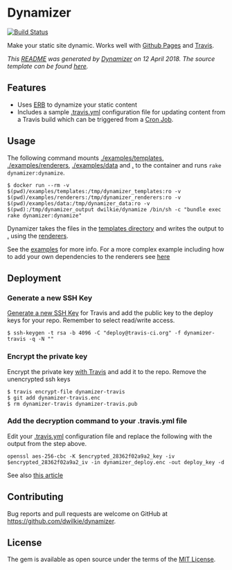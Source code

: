 # Dynamizer

[![Build Status](https://travis-ci.org/dwilkie/dynamizer.svg?branch=master)](https://travis-ci.org/dwilkie/dynamizer)

Make your static site dynamic. Works well with [Github Pages](https://pages.github.com/) and [Travis](https://travis-ci.org/).

*This [README](https://github.com/dwilkie/dynamizer/blob/master/README.md) was generated by [Dynamizer](https://github.com/dwilkie/dynamizer) on 12 April 2018. The source template can be found [here](https://github.com/dwilkie/dynamizer/blob/master/examples/templates/README.md.erb).*

## Features

* Uses [ERB](http://ruby-doc.org/stdlib/libdoc/erb/rdoc/ERB.html) to dynamize your static content
* Includes a sample [.travis.yml](https://github.com/dwilkie/dynamizer/blob/master/.travis.yml) configuration file for updating content from a Travis build which can be triggered from a [Cron Job](https://docs.travis-ci.com/user/cron-jobs/).

## Usage

The following command mounts [./examples/templates](https://github.com/dwilkie/dynamizer/tree/master/examples/templates), [./examples/renderers](https://github.com/dwilkie/dynamizer/tree/master/examples/renderers), [./examples/data](https://github.com/dwilkie/dynamizer/tree/master/examples/data) and [.](https://github.com/dwilkie/dynamizer) to the container and runs `rake dynamizer:dynamize`.

```
$ docker run --rm -v $(pwd)/examples/templates:/tmp/dynamizer_templates:ro -v $(pwd)/examples/renderers:/tmp/dynamizer_renderers:ro -v $(pwd)/examples/data:/tmp/dynamizer_data:ro -v $(pwd):/tmp/dynamizer_output dwilkie/dynamize /bin/sh -c "bundle exec rake dynamizer:dynamize"
```

Dynamizer takes the files in the [templates directory](https://github.com/dwilkie/dynamizer/tree/master/examples/templates) and writes the output to [.](https://github.com/dwilkie/dynamizer) using the [renderers](https://github.com/dwilkie/dynamizer/tree/master/examples/renderers).

See the [examples](https://github.com/dwilkie/dynamizer/tree/master/examples) for more info. For a more complex example including how to add your own dependencies to the renderers see [here](https://github.com/somleng/somleng-project/blob/master/.travis.yml)

## Deployment

### Generate a new SSH Key

[Generate a new SSH Key](https://help.github.com/articles/generating-a-new-ssh-key-and-adding-it-to-the-ssh-agent/) for Travis and add the public key to the deploy keys for your repo. Remember to select read/write access.

```
$ ssh-keygen -t rsa -b 4096 -C "deploy@travis-ci.org" -f dynamizer-travis -q -N ""
```

### Encrypt the private key

Encrypt the private key [with Travis](https://docs.travis-ci.com/user/encrypting-files/) and add it to the repo. Remove the unencrypted ssh keys
```
$ travis encrypt-file dynamizer-travis
$ git add dynamizer-travis.enc
$ rm dynamizer-travis dynamizer-travis.pub
```

### Add the decryption command to your .travis.yml file

Edit your [.travis.yml](https://github.com/dwilkie/dynamizer/blob/master/.travis.yml) configuration file and replace the following with the output from the step above.

```
openssl aes-256-cbc -K $encrypted_28362f02a9a2_key -iv $encrypted_28362f02a9a2_iv -in dynamizer_deploy.enc -out deploy_key -d
```

See also [this article](https://gist.github.com/domenic/ec8b0fc8ab45f39403dd)

## Contributing

Bug reports and pull requests are welcome on GitHub at https://github.com/dwilkie/dynamizer.

## License

The gem is available as open source under the terms of the [MIT License](https://opensource.org/licenses/MIT).
